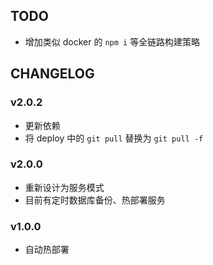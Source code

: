 
## TODO
- 增加类似 docker 的 `npm i` 等全链路构建策略

## CHANGELOG

### v2.0.2
- 更新依赖
- 将 deploy 中的 `git pull` 替换为 `git pull -f`

### v2.0.0
- 重新设计为服务模式
- 目前有定时数据库备份、热部署服务

### v1.0.0
- 自动热部署
